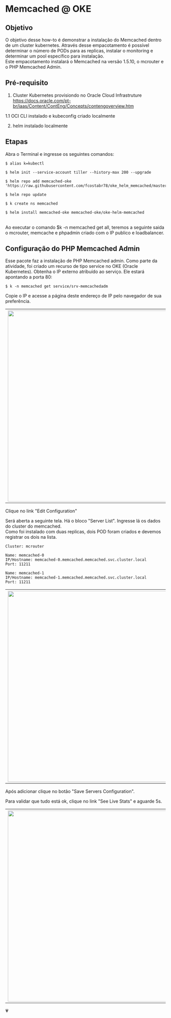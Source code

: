 # Memcached @ OKE

## Objetivo

O objetivo desse how-to é demonstrar a instalação do Memcached dentro de um cluster kubernetes. Através desse empacotamento é possível determinar o número de PODs para as replicas, instalar o monitoring e determinar um pool específico para instalação.<br>
Este empacotamento instalará o Memcached na versão 1.5.10, o mcrouter e o PHP Memcached Admin.


## Pré-requisito

1. Cluster Kubernetes provisiondo no Oracle Cloud Infrastruture <br>
   https://docs.oracle.com/pt-br/iaas/Content/ContEng/Concepts/contengoverview.htm

1.1 OCI CLI instalado e kubeconfig criado localmente


2. helm instalado localmente


## Etapas

Abra o Terminal e ingresse os seguintes comandos:

```
$ alias k=kubectl
```

```
$ helm init --service-account tiller --history-max 200 --upgrade
```

```
$ helm repo add memcached-oke 'https://raw.githubusercontent.com/fcostabr78/oke_helm_memcached/master/' 
```

```
$ helm repo update
```

```
$ k create ns memcached
```

```
$ helm install memcached-oke memcached-oke/oke-helm-memcached
```

<br> 
Ao executar o comando $k -n memcached get all, teremos a seguinte saida o mcrouter, memcache e phpadmin criado com o IP  publico e loadbalancer.


## Configuração do PHP Memcached Admin

Esse pacote faz a instalação de PHP Memcached admin. Como parte da atividade, foi criado um recurso de tipo service no OKE (Oracle Kubernetes). Obtenha o IP externo atribuído ao serviço. Ele estará apontando a porta 80:

```
$ k -n memcached get service/srv-memcachedadm
```

Copie o IP e acesse a página deste endereço de IP pelo navegador de sua preferência.

<table>
    <tbody>
        <tr>
        <th><img align="left" width="600" src="https://objectstorage.us-ashburn-1.oraclecloud.com/n/idsvh8rxij5e/b/imagens_git/o/Screenshot%20from%202021-04-02%2013-45-06.png"/></th>
        </tr>
    </tbody>
</table>


Clique no link "Edit Configuration"

Será aberta a seguinte tela. Há o bloco "Server List". Ingresse lá os dados do cluster do memcached.<br>
Como foi instalado com duas replicas, dois POD foram criados e devemos registrar os dois na lista. <br>

```
Cluster: mcrouter

Name: memcached-0
IP/Hostname: memcached-0.memcached.memcached.svc.cluster.local
Port: 11211

Name: memcached-1
IP/Hostname: memcached-1.memcached.memcached.svc.cluster.local
Port: 11211
```

<table>
    <tbody>
        <tr>
        <th><img align="left" width="600" src="https://objectstorage.us-ashburn-1.oraclecloud.com/n/idsvh8rxij5e/b/imagens_git/o/Screenshot%20from%202021-04-02%2013-46-43.png"/></th>
        </tr>
    </tbody>
</table>


Após adicionar clique no botão "Save Servers Configuration".

Para validar que tudo está ok, clique no link "See Live Stats" e aguarde 5s.

<table>
    <tbody>
        <tr>
        <th><img align="left" width="600" src="https://objectstorage.us-ashburn-1.oraclecloud.com/n/idsvh8rxij5e/b/imagens_git/o/Screenshot%20from%202021-04-02%2013-59-56.png"/></th>
        </tr>
    </tbody>
</table>




:heartpulse:
